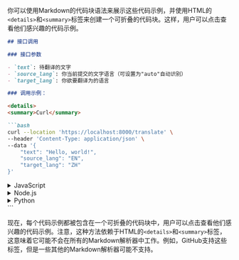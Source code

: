 你可以使用Markdown的代码块语法来展示这些代码示例，并使用HTML的`<details>`和`<summary>`标签来创建一个可折叠的代码块。这样，用户可以点击查看他们感兴趣的代码示例。

```markdown
## 接口调用

### 接口参数

- `text`: 待翻译的文字
- `source_lang`: 你当前提交的文字语言（可设置为"auto"自动识别）
- `target_lang`: 你欲要翻译为的语言

### 调用示例：

<details>
<summary>Curl</summary>

```bash
curl --location 'https://localhost:8000/translate' \
--header 'Content-Type: application/json' \
--data '{
    "text": "Hello, world!",
    "source_lang": "EN",
    "target_lang": "ZH"
}'
```
</details>

<details>
<summary>JavaScript</summary>

```javascript
var myHeaders = new Headers();
myHeaders.append("Content-Type", "application/json");

var raw = JSON.stringify({
  "text": "Hello, world!",
  "source_lang": "auto",
  "target_lang": "ZH"
});

var requestOptions = {
  method: 'POST',
  headers: myHeaders,
  body: raw,
  redirect: 'follow'
};

fetch("https://api.deeplx.org/translate", requestOptions)
  .then(response => response.text())
  .then(result => console.log(result))
  .catch(error => console.log('error', error));
```
</details>

<details>
<summary>Node.js</summary>

```javascript
const axios = require('axios');
let data = JSON.stringify({
  "text": "Hello, world!",
  "source_lang": "auto",
  "target_lang": "ZH"
});

let config = {
  method: 'post',
  maxBodyLength: Infinity,
  url: 'https://api.deeplx.org/translate',
  headers: { 
    'Content-Type': 'application/json'
  },
  data : data
};

axios.request(config)
.then((response) => {
  console.log(JSON.stringify(response.data));
})
.catch((error) => {
  console.log(error);
});
```
</details>

<details>
<summary>Python</summary>

```python
import requests
import json

url = "https://api.deeplx.org/translate"

payload = json.dumps({
  "text": "Hello, world!",
  "source_lang": "auto",
  "target_lang": "ZH"
})
headers = {
  'Content-Type': 'application/json'
}

response = requests.request("POST", url, headers=headers, data=payload)

print(response.text)
```
</details>
```

现在，每个代码示例都被包含在一个可折叠的代码块中，用户可以点击查看他们感兴趣的代码示例。注意，这种方法依赖于HTML的`<details>`和`<summary>`标签，这意味着它可能不会在所有的Markdown解析器中工作。例如，GitHub支持这些标签，但是一些其他的Markdown解析器可能不支持。
